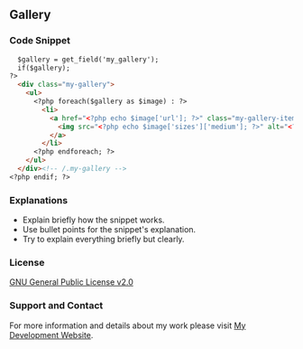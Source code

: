 ## Gallery

### Code Snippet

```markdown 
  $gallery = get_field('my_gallery');
  if($gallery);
?>
  <div class="my-gallery">
    <ul>
      <?php foreach($gallery as $image) : ?>
        <li>
          <a href="<?php echo $image['url']; ?>" class="my-gallery-item" alt="<?php echo $image['alt']; ?>">
            <img src="<?php echo $image['sizes']['medium']; ?>" alt="<?php echo $image['alt']; ?>">
          </a>
        </li>
      <?php endforeach; ?>
    </ul>
  </div><!-- /.my-gallery -->
<?php endif; ?>
```
### Explanations
- Explain briefly how the snippet works.
- Use bullet points for the snippet's explanation.
- Try to explain everything briefly but clearly.

### License

[GNU General Public License v2.0](https://github.com/dedewiweka/snippets/blob/main/LICENSE)


### Support and Contact

For more information and details about my work please visit [My Development Website](https://dede.wiweka.com/development).
